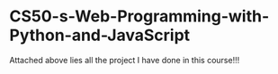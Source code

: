 # CS50-s-Web-Programming-with-Python-and-JavaScript
Attached above lies all the project I have done in this course!!!
